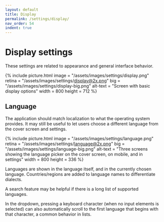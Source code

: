```yaml
---
layout: default
title: Display
permalink: /settings/display/
nav_order: 54
indent: true
---
```


# Display settings

These settings are related to appearance and general interface behavior.

{% include picture.html
	image = "/assets/images/settings/display.png"
	retina = "/assets/images/settings/display@2x.png"
	big = "/assets/images/settings/display-big.png"
	alt-text = "Screen with basic display options"
	width = 800
	height = 712
%}

## Language

The application should match localization to what the operating system provides. It may still be useful to let users choose a different language from the cover screen and settings.

{% include picture.html
	image = "/assets/images/settings/language.png"
	retina = "/assets/images/settings/language@2x.png"
	big = "/assets/images/settings/language-big.png"
	alt-text = "Three screens showing the language picker on the cover screen, on mobile, and in settings"
	width = 800
	height = 336
%}

Languages are shown in the language itself, and in the currently chosen language. Countries/regions are added to language names to differentiate dialects.

A search feature may be helpful if there is a long list of supported languages.

In the dropdown, pressing a keyboard character (when no input elements is selected) can also automatically scroll to the first language that begins with that character, a common behavior in lists.